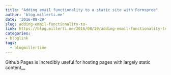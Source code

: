 ```yaml
---
title: "Adding email functionality to a static site with Formspree"
author: 'blog.millerti.me'
date: '2016-08-29'
slug: adding-email-functionality-to-
link: https://blog.millerti.me/2016/08/29/adding-email-functionality-to-a-static-site-with-formspree/
categories:
- bloglink
tags:
  - blogmillertime
---
```


Github Pages is incredibly useful for hosting pages with largely static content[... <i class="fas fa-external-link-alt"></i>](https://blog.millerti.me/2016/08/29/adding-email-functionality-to-a-static-site-with-formspree/)

